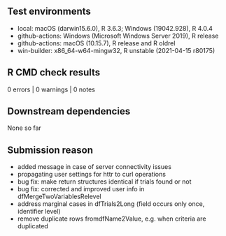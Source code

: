 ## Test environments
* local: macOS (darwin15.6.0), R 3.6.3; Windows (19042.928), R 4.0.4
* github-actions: Windows (Microsoft Windows Server 2019), R release
* github-actions: macOS (10.15.7), R release and R oldrel
* win-builder: x86_64-w64-mingw32, R unstable (2021-04-15 r80175)

## R CMD check results
0 errors | 0 warnings | 0 notes

## Downstream dependencies
None so far

## Submission reason
* added message in case of server connectivity issues
* propagating user settings for httr to curl operations
* bug fix: make return structures identical if trials found or not
* bug fix: corrected and improved user info in dfMergeTwoVariablesRelevel
* address marginal cases in dfTrials2Long (field occurs only once, identifier level) 
* remove duplicate rows fromdfName2Value, e.g. when criteria are duplicated
